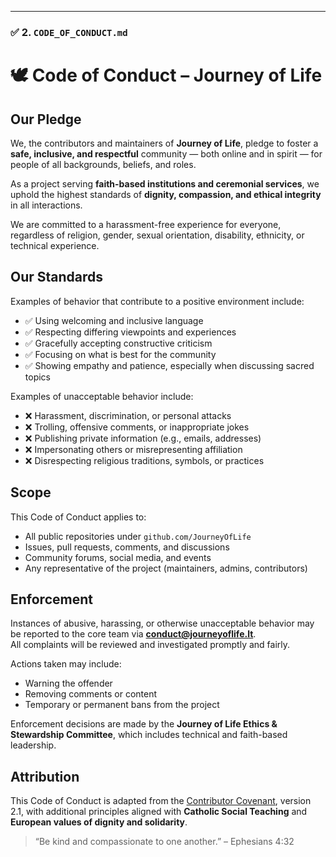 
---

### ✅ 2. `CODE_OF_CONDUCT.md`

# 🕊️ Code of Conduct – Journey of Life

## Our Pledge

We, the contributors and maintainers of **Journey of Life**, pledge to foster a **safe, inclusive, and respectful** community — both online and in spirit — for people of all backgrounds, beliefs, and roles.

As a project serving **faith-based institutions and ceremonial services**, we uphold the highest standards of **dignity, compassion, and ethical integrity** in all interactions.

We are committed to a harassment-free experience for everyone, regardless of religion, gender, sexual orientation, disability, ethnicity, or technical experience.

## Our Standards

Examples of behavior that contribute to a positive environment include:

- ✅ Using welcoming and inclusive language
- ✅ Respecting differing viewpoints and experiences
- ✅ Gracefully accepting constructive criticism
- ✅ Focusing on what is best for the community
- ✅ Showing empathy and patience, especially when discussing sacred topics

Examples of unacceptable behavior include:

- ❌ Harassment, discrimination, or personal attacks
- ❌ Trolling, offensive comments, or inappropriate jokes
- ❌ Publishing private information (e.g., emails, addresses)
- ❌ Impersonating others or misrepresenting affiliation
- ❌ Disrespecting religious traditions, symbols, or practices

## Scope

This Code of Conduct applies to:
- All public repositories under `github.com/JourneyOfLife`
- Issues, pull requests, comments, and discussions
- Community forums, social media, and events
- Any representative of the project (maintainers, admins, contributors)

## Enforcement

Instances of abusive, harassing, or otherwise unacceptable behavior may be reported to the core team via **conduct@journeyoflife.lt**.  
All complaints will be reviewed and investigated promptly and fairly.

Actions taken may include:
- Warning the offender
- Removing comments or content
- Temporary or permanent bans from the project

Enforcement decisions are made by the **Journey of Life Ethics & Stewardship Committee**, which includes technical and faith-based leadership.

## Attribution

This Code of Conduct is adapted from the [Contributor Covenant](https://www.contributor-covenant.org), version 2.1, with additional principles aligned with **Catholic Social Teaching** and **European values of dignity and solidarity**.

> “Be kind and compassionate to one another.” – Ephesians 4:32
